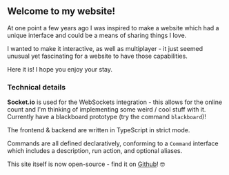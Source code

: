 ## Welcome to my website!

At one point a few years ago I was inspired to make a website which had a unique interface and could be a means of sharing things I love.

I wanted to make it interactive, as well as multiplayer - it just seemed unusual yet fascinating for a website to have those capabilities.

Here it is! I hope you enjoy your stay.

### Technical details

**Socket.io** is used for the WebSockets integration - this allows for the online count and I'm thinking of implementing some weird / cool stuff with it. Currently have a blackboard prototype (try the command `blackboard`)!

The frontend & backend are written in TypeScript in strict mode.

Commands are all defined declaratively, conforming to a `Command` interface which includes a description, run action, and optional aliases.

This site itself is now open-source - find it on [Github](https://github.com/jamieday/jamieday.ca)! 🤓
